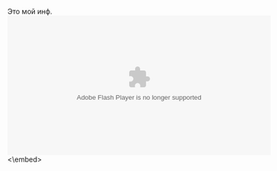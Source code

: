 Это мой инф.
<embed height="282" width="532" bgcolor="#ffffff" name="vishnu" src="http://iii.ru/static/Vishnu3.swf" wmode="window" flashvars="uuid=19154694-fd07-4bb8-972b-4fc447caaec3&disableRuOverride=1&home=6d00af57d3c3dc56a83a62fd3c40b1dc&skin_color=0xEBFFC0&vertical_layout=0" type="application/x-shockwave-flash" quality="high" style=""><\embed>
